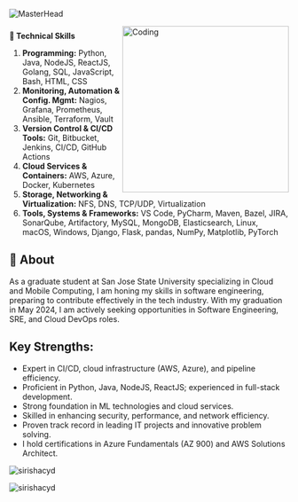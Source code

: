 ![MasterHead](https://github.com/sirishacyd/sirishacyd/blob/main/github-header-image.png)

<img align="right" alt="Coding" width="300" src="https://github.com/sirishacyd/sirishacyd/blob/main/git.gif">

<!--
**sirishacyd/sirishacyd** is a ✨ _special_ ✨ repository because its `README.md` (this file) appears on your GitHub profile.

Here are some ideas to get you started:

- 🔭 I’m currently working on ...
- 🌱 I’m currently learning ...
- 👯 I’m looking to collaborate on ...
- 🤔 I’m looking for help with ...
- 💬 Ask me about ...
- 📫 How to reach me: ...
- 😄 Pronouns: ...
- ⚡ Fun fact: ...
-->
<h3 align="center"></h3>

<h3 align="left"></h3>
<p align="left">
</p>

**🌱 Technical Skills**
1. **Programming:** Python, Java, NodeJS, ReactJS, Golang, SQL, JavaScript, Bash, HTML, CSS 
2. **Monitoring, Automation & Config. Mgmt:** Nagios, Grafana, Prometheus, Ansible, Terraform, Vault 
3. **Version Control & CI/CD Tools:** Git, Bitbucket, Jenkins, CI/CD, GitHub Actions 
4. **Cloud Services & Containers:** AWS, Azure, Docker, Kubernetes 
5. **Storage, Networking & Virtualization:** NFS, DNS, TCP/UDP, Virtualization 
6. **Tools, Systems & Frameworks:** VS Code, PyCharm, Maven, Bazel, JIRA, SonarQube, Artifactory, MySQL, MongoDB, Elasticsearch, Linux, macOS, Windows, Django, Flask, pandas, NumPy, Matplotlib, PyTorch

## 🔭 About
As a graduate student at San Jose State University specializing in Cloud and Mobile Computing, I am honing my skills in software engineering, preparing to contribute effectively in the tech industry. With my graduation in May 2024, I am actively seeking opportunities in Software Engineering, SRE, and Cloud DevOps roles.

## Key Strengths:
- Expert in CI/CD, cloud infrastructure (AWS, Azure), and pipeline efficiency.
- Proficient in Python, Java, NodeJS, ReactJS; experienced in full-stack development.
- Strong foundation in ML technologies and cloud services.
- Skilled in enhancing security, performance, and network efficiency.
- Proven track record in leading IT projects and innovative problem solving.
- I hold certifications in Azure Fundamentals (AZ 900) and AWS Solutions Architect.

<p align="left"> <img src="https://komarev.com/ghpvc/?username=sirishacyd&label=Profile%20views&color=0e75b6&style=flat" alt="sirishacyd" /> </p>

<p><img align="center" src="https://github-readme-stats.vercel.app/api/top-langs?username=sirishacyd&show_icons=true&locale=en&layout=compact" alt="sirishacyd" </p>
